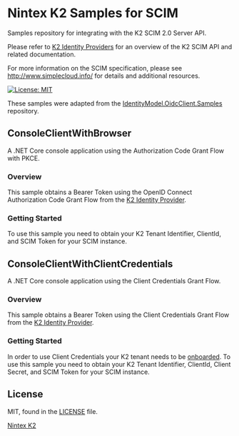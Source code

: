 # Nintex K2 Samples for SCIM
Samples repository for integrating with the K2 SCIM 2.0 Server API. 

Please refer to [K2 Identity Providers](https://help.nintex.com/en-US/K2Cloud/userguide/current/default.htm#../Subsystems/Default/Content/IdProviders/IdProviders.htm) for an overview of the K2 SCIM API and related documentation.

For more information on the SCIM specification, please see http://www.simplecloud.info/ for details and additional resources.

[![License: MIT](https://img.shields.io/badge/License-MIT-yellow.svg)](https://opensource.org/licenses/MIT)

These samples were adapted from the [IdentityModel.OidcClient.Samples](https://github.com/IdentityModel/IdentityModel.OidcClient/tree/main/clients/ConsoleClientWithBrowser) repository.

## ConsoleClientWithBrowser

A .NET Core console application using the Authorization Code Grant Flow with PKCE.

### Overview

This sample obtains a Bearer Token using the OpenID Connect Authorization Code Grant Flow from the [K2 Identity Provider](https://login.onk2.com).


### Getting Started

To use this sample you need to obtain your K2 Tenant Identifier, ClientId, and SCIM Token for your SCIM instance.

## ConsoleClientWithClientCredentials

A .NET Core console application using the Client Credentials Grant Flow.

### Overview

This sample obtains a Bearer Token using the Client Credentials Grant Flow from the [K2 Identity Provider](https://login.onk2.com).

### Getting Started

In order to use Client Credentials your K2 tenant needs to be [onboarded](https://help.nintex.com/en-US/k2cloud/userguide/current/default.htm#../Subsystems/Default/Content/IdProviders/ClientCredentials.htm).
To use this sample you need to obtain your K2 Tenant Identifier, ClientId, Client Secret, and SCIM Token for your SCIM instance.

## License

MIT, found in the [LICENSE](./LICENSE) file.

[Nintex K2](https://www.nintex.com/process-automation/k2-software/)

